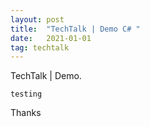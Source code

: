 ```yaml
---
layout: post
title:  "TechTalk | Demo C# "
date:   2021-01-01
tag: techtalk
---
```


<p class="intro"><span class="dropcap">T</span>echTalk | Demo.
</p>

 ``` testing ```

 Thanks